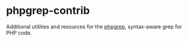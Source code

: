 # phpgrep-contrib

Additional utilities and resources for the [phpgrep](https://github.com/quasilyte/phpgrep), syntax-aware grep for PHP code.
